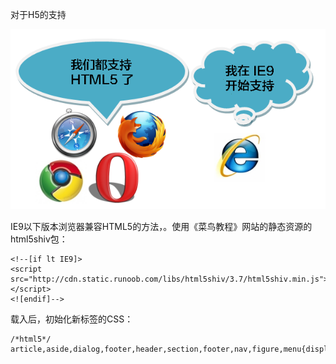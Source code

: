 对于H5的支持

![browsers](browsers_say.png)

IE9以下版本浏览器兼容HTML5的方法，。使用《菜鸟教程》网站的静态资源的html5shiv包：

    <!--[if lt IE9]>
    <script src="http://cdn.static.runoob.com/libs/html5shiv/3.7/html5shiv.min.js"></script>
    <![endif]-->

载入后，初始化新标签的CSS：

    /*html5*/
    article,aside,dialog,footer,header,section,footer,nav,figure,menu{display:block}